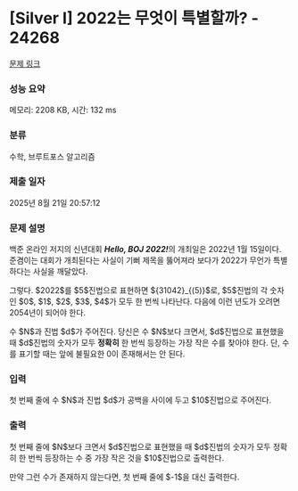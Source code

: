 # [Silver I] 2022는 무엇이 특별할까? - 24268 

[문제 링크](https://www.acmicpc.net/problem/24268) 

### 성능 요약

메모리: 2208 KB, 시간: 132 ms

### 분류

수학, 브루트포스 알고리즘

### 제출 일자

2025년 8월 21일 20:57:12

### 문제 설명

<p>백준 온라인 저지의 신년대회 <strong><em>Hello, BOJ 2022!</em></strong>의 개최일은 2022년 1월 15일이다. 준겸이는 대회가 개최된다는 사실이 기뻐 제목을 뚫어져라 보다가 2022가 무언가 특별하다는 사실을 깨달았다.</p>

<p>그렇다. $2022$를 $5$진법으로 표현하면 ${31042}_{(5)}$로, $5$진법의 각 숫자인 $0$, $1$, $2$, $3$, $4$가 모두 한 번씩 나타난다. 다음에 이런 년도가 오려면 2054년이 되어야 한다.</p>

<p>수 $N$과 진법 $d$가 주어진다. 당신은 수 $N$보다 크면서, $d$진법으로 표현했을 때 $d$진법의 숫자가 모두 <strong>정확히</strong> 한 번씩 등장하는 가장 작은 수를 찾아야 한다. 단, 수를 표기할 때는 앞에 불필요한 0이 존재해서는 안 된다.</p>

### 입력 

 <p>첫 번째 줄에 수 $N$과 진법 $d$가 공백을 사이에 두고 $10$진법으로 주어진다.</p>

### 출력 

 <p>첫 번째 줄에 $N$보다 크면서 $d$진법으로 표현했을 때 $d$진법의 숫자가 모두 정확히 한 번씩 등장하는 수 중 가장 작은 것을 $10$진법으로 출력한다.</p>

<p>만약 그런 수가 존재하지 않는다면, 첫 번째 줄에 $-1$을 대신 출력한다.</p>

